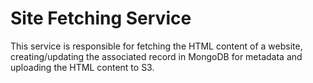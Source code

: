 # Site Fetching Service

This service is responsible for fetching the HTML content of a website, creating/updating the associated record in MongoDB for metadata and uploading the HTML content to S3.
